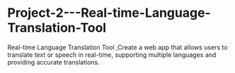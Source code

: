 # Project-2---Real-time-Language-Translation-Tool
 Real-time Language Translation Tool ,Create a web app that allows users to translate text or speech in real-time, supporting multiple languages and providing accurate translations.
